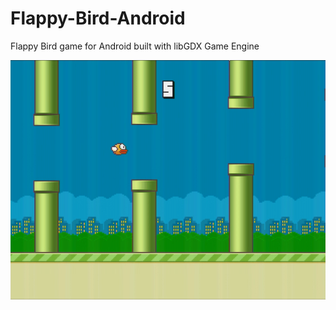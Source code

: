 # Flappy-Bird-Android
Flappy Bird game for Android built with libGDX Game Engine


![Screenshot](flappy-bird-n64-1.png)

